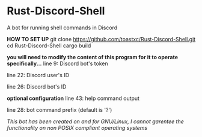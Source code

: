 # Rust-Discord-Shell
A bot for running shell commands in Discord


**HOW TO SET UP**
git clone https://github.com/toastxc/Rust-Discord-Shell.git
cd Rust-Discord-Shell
cargo build

**you will need to modify the content of this program for it to operate specifically...**
line 9: Discord bot's token

line 22: Discord user's ID

line 26: Discord bot's ID

**optional configuration**
line 43: help command output

line 28: bot command prefix (default is '?')



_This bot has been created on and for GNU/Linux, I cannot garentee the functionality on non POSIX compliant operating systems_
